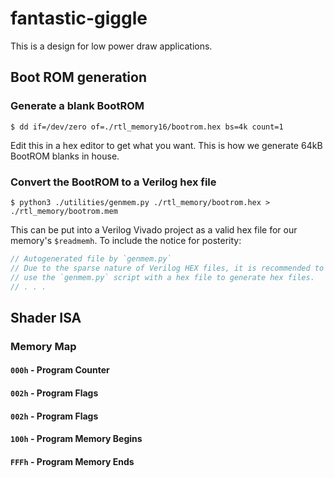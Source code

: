 # fantastic-giggle
This is a design for low power draw applications.

## Boot ROM generation
### Generate a blank BootROM
```shell
$ dd if=/dev/zero of=./rtl_memory16/bootrom.hex bs=4k count=1
```
Edit this in a hex editor to get what you want. This is how we generate 64kB BootROM blanks in house.
### Convert the BootROM to a Verilog hex file
```shell
$ python3 ./utilities/genmem.py ./rtl_memory/bootrom.hex > ./rtl_memory/bootrom.mem
```
This can be put into a Verilog Vivado project as a valid hex file for our memory's `$readmemh`. To include the notice for posterity:
```c
// Autogenerated file by `genmem.py`
// Due to the sparse nature of Verilog HEX files, it is recommended to
// use the `genmem.py` script with a hex file to generate hex files.
// . . .
```
## Shader ISA
### Memory Map
#### `000h` - Program Counter
#### `002h` - Program Flags
#### `002h` - Program Flags
#### `100h` - Program Memory Begins
#### `FFFh` - Program Memory Ends